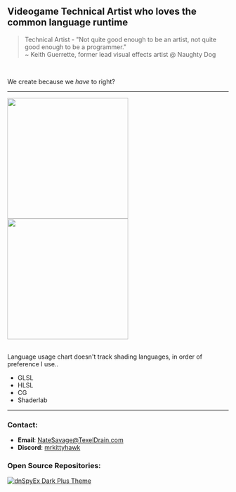 ## Videogame Technical Artist who loves the common language runtime

> Technical Artist - "Not quite good enough to be an artist, not quite good enough to be a programmer." <br/>
> ~ Keith Guerrette, former lead visual effects artist @ Naughty Dog

<br/>

We create because we *have* to right?

---

<!-- code for the wonderful github cards provided by Anurag Hazra @ https://github.com/anuraghazra/github-readme-stats#github-gist-pins -->
<a href="https://github.com/Mr-Kittyhawk">
  <img height=275 align="center" src="https://github-readme-stats-beta-virid.vercel.app/api?username=NateSavage&show_icons=true&theme=dark&hide_rank=true&include_all_commits=true&number_format=long&show=reviews,prs_merged_percentage" />
</a>
<a href="https://github.com/Mr-Kittyhawk">
  <img height=275 align="center" src="https://github-readme-stats-beta-virid.vercel.app/api/top-langs/?username=NateSavage&exclude_repo=Portfolio&layout=donut&theme=dark&hide_title=false&size_weight=0.5&count_weight=0.5" />
</a> <br />

<br />

Language usage chart doesn't track shading languages, in order of preference I use..
- GLSL
- HLSL
- CG
- Shaderlab
---

### Contact:
- **Email**: NateSavage@TexelDrain.com
- **Discord**: [mrkittyhawk](https://discord.com/users/230440842521870336)

<!-- snooping around are we? 
                               1.               
                               .7.        
                              .. :v                        
                             c:  .x                                      
                              i.::                                                   
                                :                                                                  
                               ..i..      
                              #MMMMM
                              QM  AM                       
                              9M  ZM
                              6M  AM
                              2M  ZMXWPP1.
                              OM  tMMMMMMMMMM:
                         .X#MMMM  ;MMMMMMMMMMMMv
                     cEMMMMMMMMM  @MMMMMMMMMMMMM@
               .n@MMMMMMMMMMMMMMMMMMMMMMMMMMMMMMMM
              MMMMMMMMMMMMMMMMMMMMMMMMMMMMMMMMMMMM.
              MM                                ;M.
              $M                                EM
              WMO$@@@@@@@@@@@@@@@@@@@@@@@@@@@@#0MM
              #M                                cM
              QM                                MM
              MM                                CMO
           .MMMM                                cMMMt
          1M0 6MMMMMMMMMMMMMMMMMMMMMMMMMMMMMMMMMMM iMM
         .M1  BM                                vM  ,Mc                                     
         1M   @M .............................. WM   M6
          MM  .A8QWWWWWWWWWWWWWWWWWWWWWWWWWWWW0Az2  #M
           MM                                      MM.
            @MMY                                 MME
              UMMMbi                        i8MMMt
                 C@MMMMMbt;;i.......i;XQMMMMMMt
                      ;ZMMMMMMMMMMMMMMM@A:.
                                        
-->

<!--
### My Favorite Areas of Programming (and how you can learn them too):
| <a href="https://gist.github.com/NateSavage/899affb185862e2a042cb0ef19bd7062"><img align="center" src="https://github-readme-stats.vercel.app/api/gist?id=899affb185862e2a042cb0ef19bd7062&theme=dark"/></a> | <a href="https://gist.github.com/Mr-Kittyhawk/5ceff6350d4b838c046292dc7762e7da"><img align="center" src="https://github-readme-stats.vercel.app/api/gist?id=5ceff6350d4b838c046292dc7762e7da&theme=dark" /></a> |

| ------------- | ------------- |
| <a href="https://gist.github.com/NateSavage/c557586e0354810cd33595e62c1624aa"><img align="center" src="https://github-readme-stats.vercel.app/api/gist?id=c557586e0354810cd33595e62c1624aa&theme=dark"/></a> |                |
-->
### Open Source Repositories:
[![dnSpyEx Dark Plus Theme](https://github-readme-stats-beta-virid.vercel.app/api/pin/?username=NateSavage&repo=dnSpy-Dark-Plus-Theme&theme=dark)](https://github.com/NateSavage/dnSpy-Dark-Plus-Theme)
